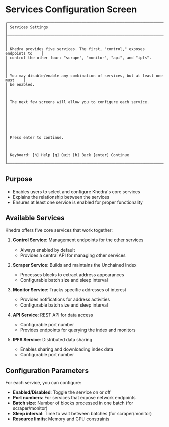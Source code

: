 # Services Configuration Screen

```ascii
┌──────────────────────────────────────────────────────────────────────────────┐
│ Services Settings                                                            │
├──────────────────────────────────────────────────────────────────────────────┤
│                                                                              │
│ Khedra provides five services. The first, "control," exposes endpoints to    │
│ control the other four: "scrape", "monitor", "api", and "ipfs".              │
│                                                                              │
│ You may disable/enable any combination of services, but at least one must    │
│ be enabled.                                                                  │
│                                                                              │
│ The next few screens will allow you to configure each service.               │
│                                                                              │
│                                                                              │
│                                                                              │
│ Press enter to continue.                                                     │
│                                                                              │
│ Keyboard: [h] Help [q] Quit [b] Back [enter] Continue                        │
└──────────────────────────────────────────────────────────────────────────────┘
```

## Purpose

- Enables users to select and configure Khedra's core services
- Explains the relationship between the services
- Ensures at least one service is enabled for proper functionality

## Available Services

Khedra offers five core services that work together:

1. **Control Service**: Management endpoints for the other services
   - Always enabled by default
   - Provides a central API for managing other services

2. **Scraper Service**: Builds and maintains the Unchained Index
   - Processes blocks to extract address appearances
   - Configurable batch size and sleep interval

3. **Monitor Service**: Tracks specific addresses of interest
   - Provides notifications for address activities
   - Configurable batch size and sleep interval

4. **API Service**: REST API for data access
   - Configurable port number
   - Provides endpoints for querying the index and monitors

5. **IPFS Service**: Distributed data sharing
   - Enables sharing and downloading index data
   - Configurable port number

## Configuration Parameters

For each service, you can configure:

- **Enabled/Disabled**: Toggle the service on or off
- **Port numbers**: For services that expose network endpoints
- **Batch size**: Number of blocks processed in one batch (for scraper/monitor)
- **Sleep interval**: Time to wait between batches (for scraper/monitor)
- **Resource limits**: Memory and CPU constraints
